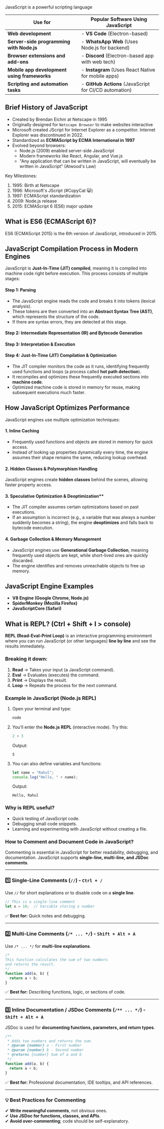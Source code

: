 JavaScript is a powerful scripting language

| **Use for** | **Popular Software Using JavaScript** |  
|------------|---------------------------------|  
| **Web development** | - **VS Code** (Electron-based) |  
| **Server-side programming with Node.js** | - **WhatsApp Web** (Uses Node.js for backend) |  
| **Browser extensions and add-ons** | - **Discord** (Electron-based app with web tech) |  
| **Mobile app development using frameworks** | - **Instagram** (Uses React Native for mobile apps) |  
| **Scripting and automation tasks** | - **GitHub Actions** (JavaScript for CI/CD automation) |  



## Brief History of JavaScript

- Created by Brendan Eichm at Netscape in 1995
- Originally designed for `Netscape Browser` to make websites interactive
- Microsoft created JScript for Internet Explorer as a competitor. Internet Explorer was discontinued in 2022.
- Standardized as **ECMAScript by ECMA International in 1997**
- Evolved beyond browsers:
    - Node.js (2009) enabled server-side JavaScript
    - Modern frameworks like React, Angular, and Vue.js
    - "Any application that can be written in JavaScript, will eventually be written in JavaScript" (Atwood's Law)

Key Milestones:
1. 1995: Birth at Netscape
2. 1996: Microsoft's JScript (#CopyCat 😺)
3. 1997: ECMAScript standardization
4. 2009: Node.js release
5. 2015: ECMAScript 6 (ES6) major update

## What is ES6 (ECMAScript 6)?
ES6 (ECMAScript 2015) is the 6th version of JavaScript, introduced in 2015.

## JavaScript Compilation Process in Modern Engines
JavaScript is **Just-In-Time (JIT) compiled**, meaning it is compiled into machine code right before execution. This process consists of multiple stages:

#### Step 1: Parsing
- The JavaScript engine reads the code and breaks it into tokens (lexical analysis).
- These tokens are then converted into an **Abstract Syntax Tree (AST)**, which represents the structure of the code.
- If there are syntax errors, they are detected at this stage.

#### Step 2: Intermediate Representation (IR) and Bytecode Generation

#### Step 3: Interpretation & Execution

#### **Step 4: Just-In-Time (JIT) Compilation & Optimization**
- The JIT compiler monitors the code as it runs, identifying frequently used functions and loops (a process called **hot path detection**).
- It recompiles and optimizes these frequently executed sections into **machine code**.
- Optimized machine code is stored in memory for reuse, making subsequent executions much faster.

## How JavaScript Optimizes Performance
JavaScript engines use multiple optimization techniques:

#### 1. Inline Caching
- Frequently used functions and objects are stored in memory for quick access.
- Instead of looking up properties dynamically every time, the engine assumes their shape remains the same, reducing lookup overhead.

#### 2. Hidden Classes & Polymorphism Handling
JavaScript engines create **hidden classes** behind the scenes, allowing faster property access.

#### 3. Speculative Optimization & Deoptimization**
- The JIT compiler assumes certain optimizations based on past executions.
- If an assumption is incorrect (e.g., a variable that was always a number suddenly becomes a string), the engine **deoptimizes** and falls back to bytecode execution.

#### 4. Garbage Collection & Memory Management
- JavaScript engines use **Generational Garbage Collection**, meaning frequently used objects are kept, while short-lived ones are quickly discarded.
- The engine identifies and removes unreachable objects to free up memory.

## JavaScript Engine Examples
- **V8 Engine (Google Chrome, Node.js)**  
- **SpiderMonkey (Mozilla Firefox)**  
- **JavaScriptCore (Safari)**  

## What is REPL? (Ctrl + Shift + I > console)
**REPL (Read-Eval-Print Loop)** is an interactive programming environment where you can run JavaScript (or other languages) **line by line** and see the results immediately.  

### **Breaking it down:**
1. **Read** → Takes your input (a JavaScript command).  
2. **Eval** → Evaluates (executes) the command.  
3. **Print** → Displays the result.  
4. **Loop** → Repeats the process for the next command.  

### **Example in JavaScript (Node.js REPL)**  
1. Open your terminal and type:  
   ```sh
   node
   ```
2. You’ll enter the **Node.js REPL** (interactive mode). Try this:  
   ```js
   2 + 3
   ```
   Output:  
   ```
   5
   ```
3. You can also define variables and functions:  
   ```js
   let name = "Rahul";
   console.log("Hello, " + name);
   ```
   Output:  
   ```
   Hello, Rahul
   ```

### **Why is REPL useful?**
- Quick testing of JavaScript code.
- Debugging small code snippets.
- Learning and experimenting with JavaScript without creating a file.  


### **How to Comment and Document Code in JavaScript?**  
Commenting is essential in JavaScript for better readability, debugging, and documentation. JavaScript supports **single-line, multi-line, and JSDoc comments**.

---

### 1️⃣ Single-Line Comments (`//`) - `Ctrl + /`
Use `//` for short explanations or to disable code on a **single line**.  
```js
// This is a single-line comment
let x = 10;  // Variable storing a number
```
✅ **Best for:** Quick notes and debugging.

---

### 2️⃣ Multi-Line Comments (`/* ... */`) - `Shift + Alt + A`
Use `/* ... */` for **multi-line explanations**.  
```js
/*
This function calculates the sum of two numbers
and returns the result.
*/
function add(a, b) {
  return a + b;
}
```
✅ **Best for:** Describing functions, logic, or sections of code.

---

### 3️⃣ Inline Documentation / JSDoc Comments (`/** ... */`) - `Shift + Alt + A`
JSDoc is used for **documenting functions, parameters, and return types**.  
```js
/**
 * Adds two numbers and returns the sum.
 * @param {number} a - First number
 * @param {number} b - Second number
 * @returns {number} Sum of a and b
 */
function add(a, b) {
  return a + b;
}
```
✅ **Best for:** Professional documentation, IDE tooltips, and API references.

---

### **💡 Best Practices for Commenting**
✔ **Write meaningful comments**, not obvious ones.  
✔ **Use JSDoc for functions, classes, and APIs**.  
✔ **Avoid over-commenting**; code should be self-explanatory.  

  